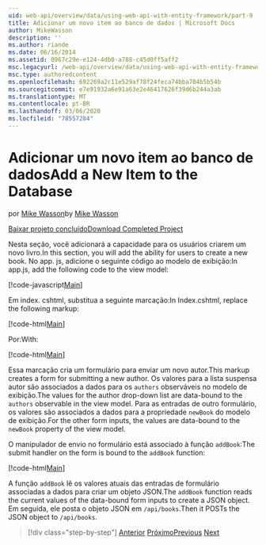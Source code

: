 ```yaml
---
uid: web-api/overview/data/using-web-api-with-entity-framework/part-9
title: Adicionar um novo item ao banco de dados | Microsoft Docs
author: MikeWasson
description: ''
ms.author: riande
ms.date: 06/16/2014
ms.assetid: 0967c29e-e124-4db0-a788-c45d0ff5aff2
msc.legacyurl: /web-api/overview/data/using-web-api-with-entity-framework/part-9
msc.type: authoredcontent
ms.openlocfilehash: 692269a2c11e529af78f24feca74bba704b5b54b
ms.sourcegitcommit: e7e91932a6e91a63e2e46417626f39d6b244a3ab
ms.translationtype: MT
ms.contentlocale: pt-BR
ms.lasthandoff: 03/06/2020
ms.locfileid: "78557284"
---
```

# <a name="add-a-new-item-to-the-database"></a><span data-ttu-id="3070a-102">Adicionar um novo item ao banco de dados</span><span class="sxs-lookup"><span data-stu-id="3070a-102">Add a New Item to the Database</span></span>

<span data-ttu-id="3070a-103">por [Mike Wasson](https://github.com/MikeWasson)</span><span class="sxs-lookup"><span data-stu-id="3070a-103">by [Mike Wasson](https://github.com/MikeWasson)</span></span>

[<span data-ttu-id="3070a-104">Baixar projeto concluído</span><span class="sxs-lookup"><span data-stu-id="3070a-104">Download Completed Project</span></span>](https://github.com/MikeWasson/BookService)

<span data-ttu-id="3070a-105">Nesta seção, você adicionará a capacidade para os usuários criarem um novo livro.</span><span class="sxs-lookup"><span data-stu-id="3070a-105">In this section, you will add the ability for users to create a new book.</span></span> <span data-ttu-id="3070a-106">No app. js, adicione o seguinte código ao modelo de exibição:</span><span class="sxs-lookup"><span data-stu-id="3070a-106">In app.js, add the following code to the view model:</span></span>

[!code-javascript[Main](part-9/samples/sample1.js)]

<span data-ttu-id="3070a-107">Em index. cshtml, substitua a seguinte marcação:</span><span class="sxs-lookup"><span data-stu-id="3070a-107">In Index.cshtml, replace the following markup:</span></span>

[!code-html[Main](part-9/samples/sample2.html)]

<span data-ttu-id="3070a-108">Por:</span><span class="sxs-lookup"><span data-stu-id="3070a-108">With:</span></span>

[!code-html[Main](part-9/samples/sample3.html)]

<span data-ttu-id="3070a-109">Essa marcação cria um formulário para enviar um novo autor.</span><span class="sxs-lookup"><span data-stu-id="3070a-109">This markup creates a form for submitting a new author.</span></span> <span data-ttu-id="3070a-110">Os valores para a lista suspensa autor são associados a dados para os `authors` observáveis no modelo de exibição.</span><span class="sxs-lookup"><span data-stu-id="3070a-110">The values for the author drop-down list are data-bound to the `authors` observable in the view model.</span></span> <span data-ttu-id="3070a-111">Para as entradas de outro formulário, os valores são associados a dados para a propriedade `newBook` do modelo de exibição.</span><span class="sxs-lookup"><span data-stu-id="3070a-111">For the other form inputs, the values are data-bound to the `newBook` property of the view model.</span></span>

<span data-ttu-id="3070a-112">O manipulador de envio no formulário está associado à função `addBook`:</span><span class="sxs-lookup"><span data-stu-id="3070a-112">The submit handler on the form is bound to the `addBook` function:</span></span>

[!code-html[Main](part-9/samples/sample4.html)]

<span data-ttu-id="3070a-113">A função `addBook` lê os valores atuais das entradas de formulário associadas a dados para criar um objeto JSON.</span><span class="sxs-lookup"><span data-stu-id="3070a-113">The `addBook` function reads the current values of the data-bound form inputs to create a JSON object.</span></span> <span data-ttu-id="3070a-114">Em seguida, ele posta o objeto JSON em `/api/books`.</span><span class="sxs-lookup"><span data-stu-id="3070a-114">Then it POSTs the JSON object to `/api/books`.</span></span>

> [!div class="step-by-step"]
> <span data-ttu-id="3070a-115">[Anterior](part-8.md)
> [Próximo](part-10.md)</span><span class="sxs-lookup"><span data-stu-id="3070a-115">[Previous](part-8.md)
[Next](part-10.md)</span></span>
